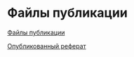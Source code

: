 # Файлы публикации

[Файлы публикации](https://github.com/alexeynikolaev93/my-report-www)

[Опубликованный реферат](Report/Report.md)
